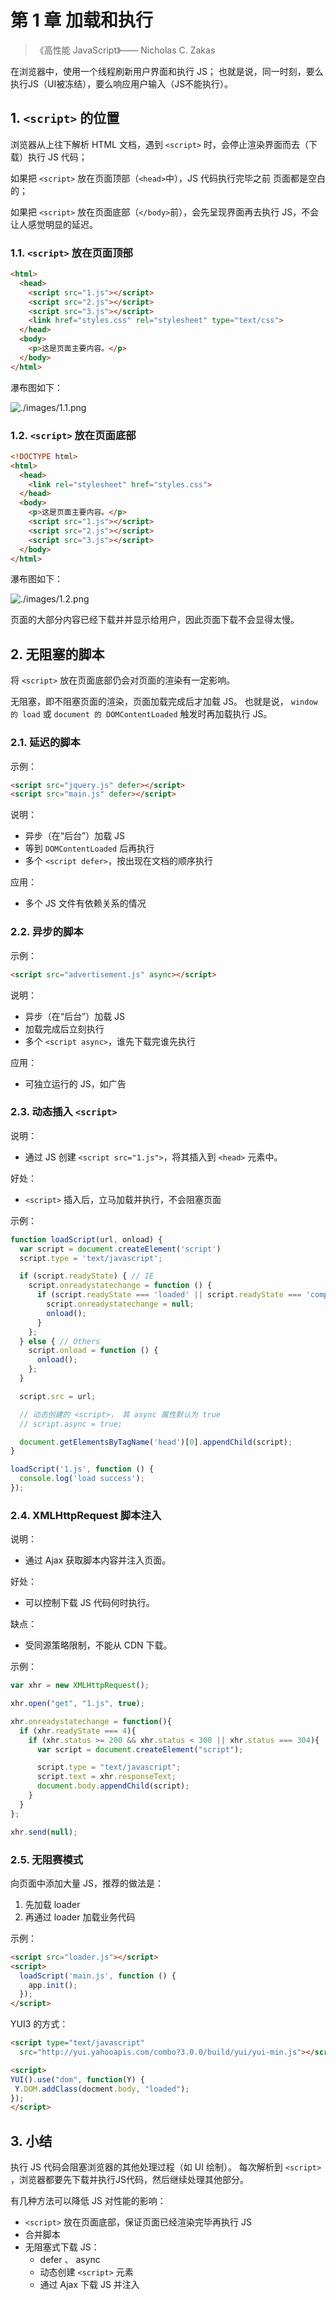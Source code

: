 # 第 1 章 加载和执行

>《高性能 JavaScript》—— Nicholas C. Zakas

在浏览器中，使用一个线程刷新用户界面和执行 JS；
也就是说，同一时刻，要么执行JS（UI被冻结），要么响应用户输入（JS不能执行）。

## 1. `<script>` 的位置

浏览器从上往下解析 HTML 文档，遇到 `<script>` 时，会停止渲染界面而去（下载）执行 JS 代码；

如果把 `<script>` 放在页面顶部（`<head>`中），JS 代码执行完毕之前 页面都是空白的；

如果把 `<script>` 放在页面底部（`</body>`前），会先呈现界面再去执行 JS，不会让人感觉明显的延迟。

### 1.1. `<script>` 放在页面顶部

```html
<html>
  <head>
    <script src="1.js"></script>
    <script src="2.js"></script>
    <script src="3.js"></script>
    <link href="styles.css" rel="stylesheet" type="text/css">    
  </head>
  <body>
    <p>这是页面主要内容。</p>
  </body>
</html>
```

瀑布图如下：

![./images/1.1.png](./images/1.1.png)


### 1.2. `<script>` 放在页面底部

```html
<!DOCTYPE html>
<html>
  <head>
    <link rel="stylesheet" href="styles.css">
  </head>
  <body>
    <p>这是页面主要内容。</p>
    <script src="1.js"></script>
    <script src="2.js"></script>
    <script src="3.js"></script>
  </body>
</html>
```

瀑布图如下：

![./images/1.2.png](./images/1.2.png)

页面的大部分内容已经下载并并显示给用户，因此页面下载不会显得太慢。

## 2. 无阻塞的脚本

将 `<script>` 放在页面底部仍会对页面的渲染有一定影响。

无阻塞，即不阻塞页面的渲染，页面加载完成后才加载 JS。
也就是说， `window 的 load` 或 `document 的 DOMContentLoaded` 触发时再加载执行 JS。

### 2.1. 延迟的脚本

示例：

```html
<script src="jquery.js" defer></script>
<script src="main.js" defer></script>
```

说明：

* 异步（在“后台”）加载 JS
* 等到 `DOMContentLoaded` 后再执行
* 多个 `<script defer>`，按出现在文档的顺序执行

应用：

* 多个 JS 文件有依赖关系的情况

### 2.2. 异步的脚本

示例：

```html
<script src="advertisement.js" async></script>
```

说明：

* 异步（在“后台”）加载 JS
* 加载完成后立刻执行
* 多个 `<script async>`，谁先下载完谁先执行

应用：

* 可独立运行的 JS，如广告

### 2.3. 动态插入 `<script>`

说明：

* 通过 JS 创建 `<script src="1.js">`，将其插入到 `<head>` 元素中。

好处：

* `<script>` 插入后，立马加载并执行，不会阻塞页面

示例：

```javascript
function loadScript(url, onload) {
  var script = document.createElement('script')
  script.type = 'text/javascript';

  if (script.readyState) { // IE
    script.onreadystatechange = function () {
      if (script.readyState === 'loaded' || script.readyState === 'complete') {
        script.onreadystatechange = null;
        onload();
      }
    };
  } else { // Others
    script.onload = function () {
      onload();
    };
  }

  script.src = url;

  // 动态创建的 <script>， 其 async 属性默认为 true
  // script.async = true;

  document.getElementsByTagName('head')[0].appendChild(script);
}

loadScript('1.js', function () {
  console.log('load success');
});
```

### 2.4. XMLHttpRequest 脚本注入

说明：

* 通过 Ajax 获取脚本内容并注入页面。

好处：

* 可以控制下载 JS 代码何时执行。

缺点：

* 受同源策略限制，不能从 CDN 下载。

示例：

```javascript
var xhr = new XMLHttpRequest();

xhr.open("get", "1.js", true);

xhr.onreadystatechange = function(){
  if (xhr.readyState === 4){
    if (xhr.status >= 200 && xhr.status < 300 || xhr.status === 304){
      var script = document.createElement("script");

      script.type = "text/javascript";
      script.text = xhr.responseText;
      document.body.appendChild(script);
    }
  }
};

xhr.send(null);
```

### 2.5. 无阻赛模式

向页面中添加大量 JS，推荐的做法是：

1. 先加载 loader
2. 再通过 loader 加载业务代码

示例：

```html
<script src="loader.js"></script>
<script>
  loadScript('main.js', function () {
    app.init();
  });
</script>
```

YUI3 的方式：

```html
<script type="text/javascript"
  src="http://yui.yahooapis.com/combo?3.0.0/build/yui/yui-min.js"></script>

<script>
YUI().use("dom", function(Y) {
 Y.DOM.addClass(docment.body, "loaded");
});
</script>
```

## 3. 小结

执行 JS 代码会阻塞浏览器的其他处理过程（如 UI 绘制）。
每次解析到 `<script>` ，浏览器都要先下载并执行JS代码，然后继续处理其他部分。

有几种方法可以降低 JS 对性能的影响：

* `<script>` 放在页面底部，保证页面已经渲染完毕再执行 JS
* 合并脚本
* 无阻塞式下载 JS：
  * defer 、 async
  * 动态创建 `<script>` 元素
  * 通过 Ajax 下载 JS 并注入